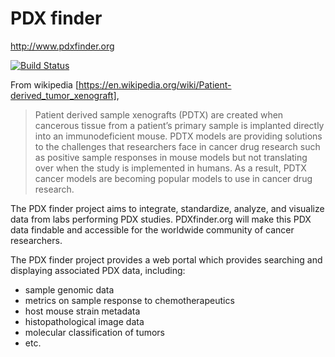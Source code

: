 # PDX finder

http://www.pdxfinder.org

[![Build Status](https://travis-ci.org/PDXFinder/pdxfinder.svg?branch=master)](https://travis-ci.org/PDXFinder/pdxfinder)

From wikipedia [https://en.wikipedia.org/wiki/Patient-derived_tumor_xenograft], 
>Patient derived sample xenografts (PDTX) are created when cancerous tissue from a patient’s primary sample is implanted directly into an immunodeficient mouse. PDTX models are providing solutions to the challenges that researchers face in cancer drug research such as positive sample responses in mouse models but not translating over when the study is implemented in humans. As a result, PDTX cancer models are becoming popular models to use in cancer drug research.

The PDX finder project aims to integrate, standardize, analyze, and visualize data from labs performing PDX studies.  PDXfinder.org will make this PDX data findable and accessible for the worldwide community of cancer researchers.

The PDX finder project provides a web portal which provides searching and displaying associated PDX data, including:
 - sample genomic data
 - metrics on sample response to chemotherapeutics
 - host mouse strain metadata
 - histopathological image data
 - molecular classification of tumors
 - etc.

